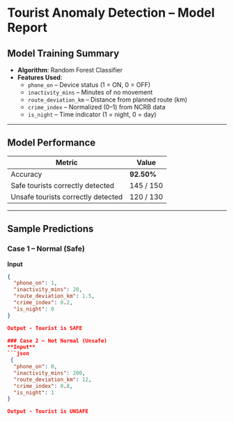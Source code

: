 # Tourist Anomaly Detection – Model Report  

## Model Training Summary  
- **Algorithm**: Random Forest Classifier  
- **Features Used**:  
  - `phone_on` – Device status (1 = ON, 0 = OFF)  
  - `inactivity_mins` – Minutes of no movement  
  - `route_deviation_km` – Distance from planned route (km)  
  - `crime_index` – Normalized (0–1) from NCRB data  
  - `is_night` – Time indicator (1 = night, 0 = day)  

---

## Model Performance  

| Metric                           | Value       |  
|----------------------------------|-------------|  
| Accuracy                         | **92.50%**  |  
| Safe tourists correctly detected | 145 / 150   |  
| Unsafe tourists correctly detected | 120 / 130 |  

---

## Sample Predictions  

### Case 1 – Normal (Safe)  
**Input**  
```json
{
  "phone_on": 1,
  "inactivity_mins": 20,
  "route_deviation_km": 1.5,
  "crime_index": 0.2,
  "is_night": 0
}

Output - Tourist is SAFE

### Case 2 – Not Normal (Unsafe)  
**Input**
```json
 {
  "phone_on": 0,
  "inactivity_mins": 200,
  "route_deviation_km": 12,
  "crime_index": 0.8,
  "is_night": 1
}

Output - Tourist is UNSAFE
